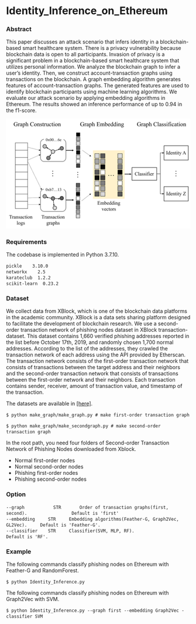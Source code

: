 # Identity_Inference_on_Ethereum

### Abstract

This paper discusses an attack scenario that infers identity in a blockchain-based smart healthcare system. There is a privacy vulnerability because blockchain data is open to all participants. Invasion of privacy is a significant problem in a blockchain-based smart healthcare system that utilizes personal information. We analyze the blockchain graph to infer a user’s identity. Then, we construct account-transaction graphs using transactions on the blockchain. A graph embedding algorithm generates features of account-transaction graphs. The generated features are used to identify blockchain participants using machine learning algorithms. We evaluate our attack scenario by applying embedding algorithms in Ethereum. The results showed an inference performance of up to 0.94 in the f1-score.

![overview](overall.png)

### Requirements

The codebase is implemented in Python 3.7.10.
```
pickle    3.10.0
networkx    2.5
karateclub  1.2.2
scikit-learn  0.23.2
```

### Dataset

We collect data from XBlock, which is one of the blockchain data platforms in the academic community. XBlock is a data sets sharing platform designed to facilitate the development of blockchain research. We use a second-order transaction network of phishing nodes dataset in XBlock transaction-dataset. This dataset contains 1,660 verified phishing addresses reported in the list before October 17th, 2019, and randomly chosen 1,700 normal addresses. According to the list of the addresses, they crawled the transaction network of each address using the API provided by Etherscan. The transaction network consists of the first-order transaction network that consists of transactions between the target address and their neighbors and the second-order transaction network that consists of transactions between the first-order network and their neighbors. Each transaction contains sender, receiver, amount of transaction value, and timestamp of the transaction.

The datasets are available in [[here]](http://xblock.pro/tx/).

```
$ python make_graph/make_graph.py # make first-order transaction graph
```

```
$ python make_graph/make_secondgraph.py # make second-order transaction graph
```

In the root path, you need four folders of Second-order Transaction Network of Phishing Nodes downloaded from Xblock.

- Normal first-order nodes
- Normal second-order nodes
- Phishing first-order nodes
- Phishing second-order nodes

### Option

```
--graph			  STR		Order of transaction graphs(first, second).			    	Default is 'first'
--embedding		STR		Embedding algorithms(Feather-G, Graph2Vec, GL2Vec).		Default is 'Feather-G'.
--classifier	STR		Classifier(SVM, MLP, RF).								              Default is 'RF'.
```

### Example

The following commands classify phishing nodes on Ethereum with Feather-G and RandomForest.

```
$ python Identity_Inference.py
```

The following commands classify phishing nodes on Ethereum with Graph2Vec with SVM.

```
$ python Identity_Inference.py --graph first --embedding Graph2Vec -classifier SVM
```

